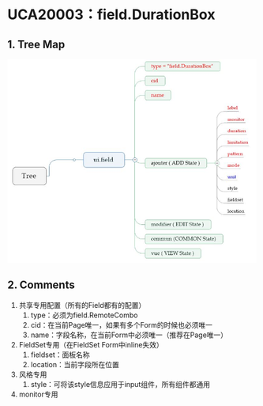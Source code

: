 # UCA20003：field.DurationBox

## 1. Tree Map

![](/engine/spec/component/img/field-003-01.JPG)

## 2. Comments

1. 共享专用配置（所有的Field都有的配置）
   1. type：必须为field.RemoteCombo
   2. cid：在当前Page唯一，如果有多个Form的时候也必须唯一
   3. name：字段名称，在当前Form中必须唯一（推荐在Page唯一）
2. FieldSet专用（在FieldSet Form中inline失效）
   1. fieldset：面板名称
   2. location：当前字段所在位置
3. 风格专用
   1. style：可将该style信息应用于input组件，所有组件都通用
4. monitor专用



